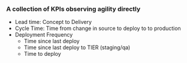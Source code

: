 ### A collection of KPIs observing agility directly

- Lead time: Concept to Delivery
- Cycle Time: Time from change in source to deploy to to production
- Deployment Frequency
   - Time since last deploy
   - Time since last deploy to TIER (staging/qa)
   - Time to deploy

